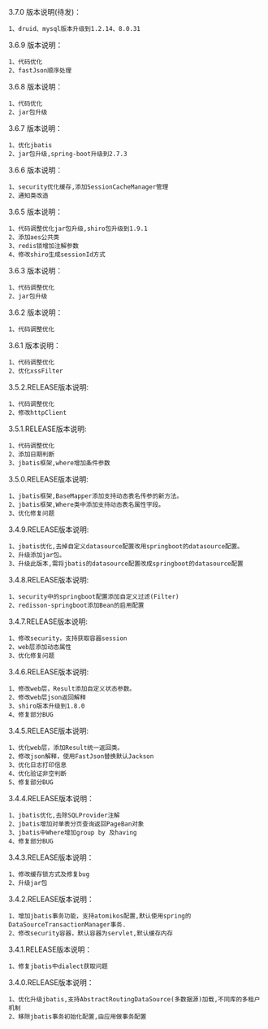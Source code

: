 3.7.0 版本说明(待发)：

    1、druid、mysql版本升级到1.2.14、8.0.31

3.6.9 版本说明：

    1、代码优化
    2、fastJson顺序处理
3.6.8 版本说明： 

    1、代码优化
    2、jar包升级

3.6.7 版本说明：

    1、优化jbatis
    2、jar包升级,spring-boot升级到2.7.3

3.6.6 版本说明：

    1、security优化缓存,添加SessionCacheManager管理
    2、通知类改造

3.6.5 版本说明：

    1、代码调整优化jar包升级,shiro包升级到1.9.1
    2、添加aes公共类
    3、redis锁增加注解参数
    4、修改shiro生成sessionId方式

3.6.3 版本说明：

    1、代码调整优化
    2、jar包升级

3.6.2 版本说明：

    1、代码调整优化

3.6.1 版本说明：

    1、代码调整优化
    2、优化xssFilter

3.5.2.RELEASE版本说明:

    1、代码调整优化
    2、修改httpClient

3.5.1.RELEASE版本说明:

    1、代码调整优化
    2、添加日期判断
    3、jbatis框架,where增加条件参数

3.5.0.RELEASE版本说明:

    1、jbatis框架,BaseMapper添加支持动态表名传参的新方法。
    2、jbatis框架,Where类中添加支持动态表名属性字段。
    3、优化修复问题

3.4.9.RELEASE版本说明:

    1、jbatis优化,去掉自定义datasource配置改用springboot的datasource配置。
    2、升级添加jar包。
    3、升级此版本,需将jbatis的datasource配置改成springboot的datasource配置

3.4.8.RELEASE版本说明:

    1、security中的springboot配置添加自定义过滤(Filter)
    2、redisson-springboot添加Bean的启用配置

3.4.7.RELEASE版本说明:

    1、修改security，支持获取容器session
    2、web层添加动态属性
    3、优化修复问题

3.4.6.RELEASE版本说明:

    1、修改web层，Result添加自定义状态参数。
    2、修改web层json返回解释
    3、shiro版本升级到1.8.0
    4、修复部分BUG

3.4.5.RELEASE版本说明:

    1、优化web层，添加Result统一返回类。
    2、修改json解释，使用FastJson替换默认Jackson
    3、优化日志打印信息
    4、优化验证非空判断
    5、修复部分BUG

3.4.4.RELEASE版本说明：

    1、jbatis优化,去除SQLProvider注解
    2、jbatis增加对单表分页查询返回PageBan对象
    3、jbatis中Where增加group by 及having
    4、修复部分BUG

3.4.3.RELEASE版本说明：

    1、修改缓存锁方式及修复bug
    2、升级jar包

3.4.2.RELEASE版本说明：

    1、增加jbatis事务功能，支持atomikos配置,默认使用spring的DataSourceTransactionManager事务.
    2、修改security容器，默认容器为servlet,默认缓存内存

3.4.1.RELEASE版本说明：

    1、修复jbatis中dialect获取问题

3.4.0.RELEASE版本说明：

    1、优化升级jbatis,支持AbstractRoutingDataSource(多数据源)加载,不同库的多租户机制
    2、移除jbatis事务初始化配置,由应用做事务配置